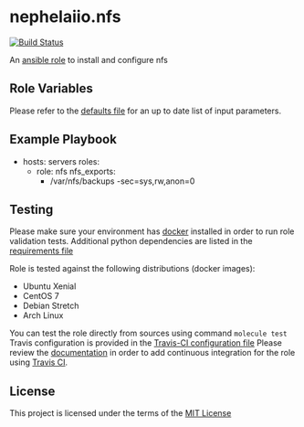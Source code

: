 # nephelaiio.nfs

[![Build Status](https://travis-ci.org/nephelaiio/ansible-role-nfs.svg?branch=master)](https://travis-ci.org/nephelaiio/ansible-role-nfs)

An [ansible role](https://galaxy.ansible.com/nephelaiio/nfs) to install and configure nfs

## Role Variables

Please refer to the [defaults file](/defaults/main.yml) for an up to date list of input parameters.

## Example Playbook

- hosts: servers
  roles:
     - role: nfs
       nfs_exports:
         - /var/nfs/backups -sec=sys,rw,anon=0


## Testing

Please make sure your environment has [docker](https://www.docker.com) installed in order to run role validation tests. Additional python dependencies are listed in the [requirements file](/requirements.txt)

Role is tested against the following distributions (docker images):
  * Ubuntu Xenial
  * CentOS 7
  * Debian Stretch
  * Arch Linux

You can test the role directly from sources using command ` molecule test `
Travis configuration is provided in the [Travis-CI configuration file](/.travis.yml)
Please review the [documentation](http://docs.ansible.com/ansible/galaxy.html#setup-travis-integrations) in order to add continuous integration for the role using [Travis CI](https://travis-ci.org). 

## License

This project is licensed under the terms of the [MIT License](/LICENSE)
